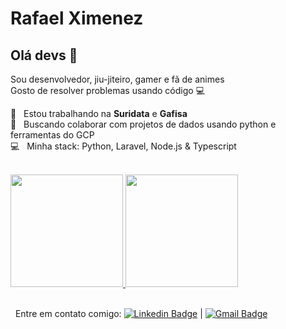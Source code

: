 # Rafael Ximenez

## Olá devs 👋
Sou desenvolvedor, jiu-jiteiro, gamer e fã de animes
<br/>Gosto de resolver problemas usando código :computer:

 :rocket:  &nbsp; Estou trabalhando na **Suridata** e **Gafisa**
 <br/> :purple_heart: &nbsp; Buscando colaborar com projetos de dados usando python e ferramentas do GCP
 <br/> :computer: &nbsp; Minha stack: Python, Laravel, Node.js & Typescript
 
<br />
<a href="https://github.com/strapbooll">
  <img height="180em" src="https://github-readme-stats-eight-theta.vercel.app/api?username=strapbooll&show_icons=true&theme=dracula&include_all_commits=true&count_private=true"/>
  <img height="180em" src="https://github-readme-stats-eight-theta.vercel.app/api/top-langs/?username=strapbooll&layout=compact&langs_count=8&theme=dracula"/>
<a>

<br/> &nbsp; Entre em contato comigo: [![Linkedin Badge](https://img.shields.io/badge/-RafaelXimenez-blue?style=flat-square&logo=Linkedin&logoColor=white&link=https://www.linkedin.com/in/rafael-rocha-ximenez/)](https://www.linkedin.com/in/rafael-rocha-ximenez/) 
| 
[![Gmail Badge](https://img.shields.io/badge/-miniximenez@gmail.com-c14438?style=flat-square&logo=Gmail&logoColor=white&link=mailto:miniximenez@gmail.com)](mailto:miniximenez@gmail.com)
